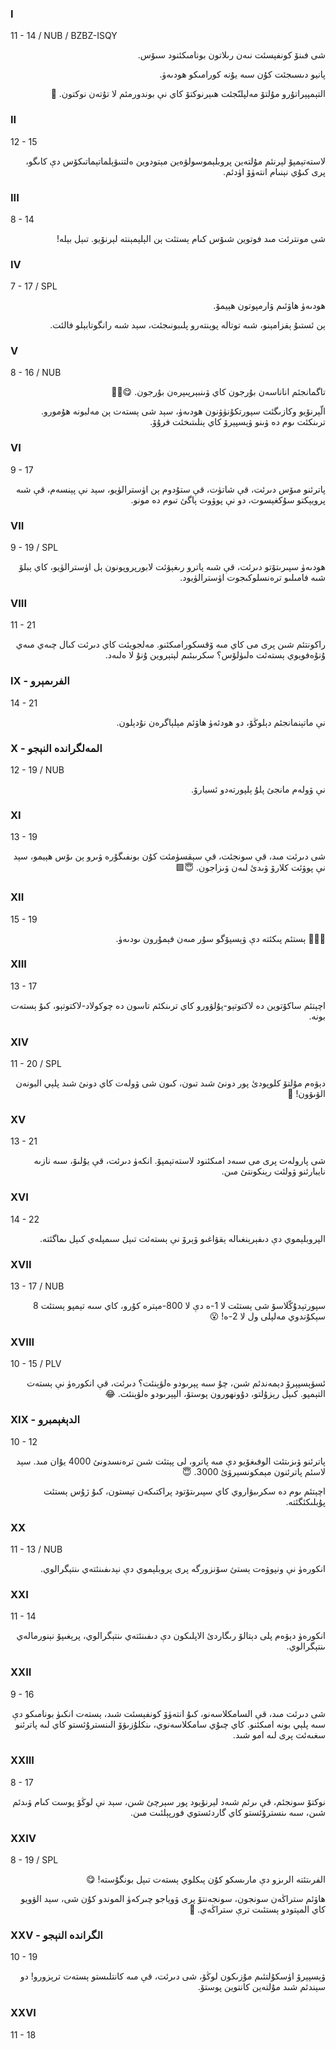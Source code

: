 ### I
11 - 14 / NUB / BZBZ-ISQY
<p dir="rtl">
شى فىنۆ كونفېسئت نىەن رىلاتون بونامىكئنود سىۆس.
</p><p dir="rtl">
پانيو دىسىجئت كۇن سىە يۇنە كورامىكو ھودىەۈ.
</p><p dir="rtl">
التېمپېراتۇرو مۇلتۆ مەلپلىّجئت ھىېرنوكتۆ كاي نې بوندورمئم لا تۇتەن نوكتون. 🥶
</p>

### II
12 - 15
<p dir="rtl">
لاستەتېمپۆ لېرنئم مۇلتەين پروبلېموسولۋەين مېتودوين ەلتنىۋېلماتېماتىكۆس دې كاىگو، پرى كىۇي نېنىام انتەۈۆ اۈدئم.
</p>

### III
8 - 14
<p dir="rtl">
شى مونترئت مىد فوتوين شىۆس كىام ېستئت ېن الېلېمېنتە لېرنۆيو. تىېل بېلە!
</p>

### IV
7 - 17 / SPL
<p dir="rtl">
ھودىەۈ ھاۋئىم ۋارمپوتون ھېيمۆ.
</p><p dir="rtl">
ېن ئستىۇ ېقزامېنو، شىە توتالە پوېنتەرو پلىبونىجئت، سېد شىە رانگوتابېلو فالئت.
</p>

### V
8 - 16 / NUB
<p dir="rtl">
تاگمانجئم اناناسەن بۇرجون كاي ۋىنبېرپىپرەن بۇرجون. 😋🍔🍔
</p><p dir="rtl">
الّېرنۆيو وكازىگئت سپورتكۇنۈۋنون ھودىەۈ، سېد شى ېستەت ېن مەلبونە ھۇمورو. ترىنكئت ىوم دە ۋىنو ۋېسپېرۆ كاي ېنلىتىخئت فرۇۆ.
</p>

### VI
9 - 17
<p dir="rtl">
پاترئنو مىۆس دىرئت، قې شاتۈت، قې ستۇدوم ېن اۈسترالۈيو، سېد نې پېنسەم، قې شىە پرويېكتو سۇكغېسوت، دو نې پوۋوت پاگئ تىوم دە مونو.
</p>

### VII
9 - 19 / SPL
<p dir="rtl">
ھودىەۈ سپىرىتۆتو دىرئت، قې شىە پاترو رىغېۋئت لابورپروپونون ېل اۈسترالۈيو، كاي ېبلۆ شىە فامىلىو ترەنسلوكىجوت اۈسترالۈيود.
</p>

### VIII
11 - 21
<p dir="rtl">
راكونتئم شىن پرى مى كاي مىە ۆقسكورامىكئنو. مەلجويئت كاي دىرئت كىال چىەي مىەي ۇنۇەفويوي ېستەئت ەلىۈلۆس؟ سكرىبئىم لېتېروين ۇنۇ لا ەلىەد.
</p>

### IX - الفرىمېرو
14 - 21
<p dir="rtl">
نې ماتېنمانجئم دېلوڭۆ، دو ھودئەۈ ھاۋئم مېلېاگرەن نۇدېلون.
</p>

### X - المەلگراندە النېجو
12 - 19 / NUB
<p dir="rtl">
نې ۋولەم مانجئ پلۇ ېلپورتەدو ئسيارۆ.
</p>

### XI
13 - 19
<p dir="rtl">
شى دىرئت مىد، قې سونجئت، قې سېقسۈمئت كۇن بونفىگۇرە ۋىرو ېن ىۆس ھېيمو، سېد نې پوۋئت كلارۆ ۋىدئ لىەن ۋىزاجون. 😇🟩
</p>

### XII
15 - 19
<p dir="rtl">
🥲🥹😭 ېستئم پىكئتە دې ۋېسپۆگو سۇر مىەن فېمۇرون ىودىەۈ.
</p>

### XIII
13 - 17
<p dir="rtl">
اچېتئم ساكۆتوين دە لاكتوتېو-پۇلۋورو كاي ترىنكئم تاسون دە چوكولاد-لاكتوتېو، كىۇ ېستەت بونە.
</p>

### XIV
11 - 20 / SPL
<p dir="rtl">
دېۋەم مۇلتۆ كلوپودئ پور دونئ شىد تىون، كىون شى ۋولەت كاي دونئ شىد پلېي البونەن الۋىۋون! 🥹
</p>

### XV
13 - 21
<p dir="rtl">
شى پارولەت پرى مى سىەد امىكئنود لاستەتېمپۆ. انكەۈ دىرئت، قې يۇلىۆ، سىە نازىە نايبارئنو ۋولئت رېنكونتئ مىن.
</p>

### XVI
14 - 22
<p dir="rtl">
الپروبلېموي دې دىفېرېنغىالە ېقۋاغىو ۋېرۆ نې ېستەئت تىېل سىمپلەي كىېل ىماگئتە.
</p>

### XVII
13 - 17 / NUB
<p dir="rtl">
سپورتېدۇكّلاسۆ شى ېستئت لا 1-ە دې لا 800-مېترە كۇرو، كاي سىە تېمپو ېستئت 8 سېكۇندوي مەلپلى ول لا 2-ە! 😮
</p>

### XVIII
10 - 15 / PLV
<p dir="rtl">
ئسۋېسپېرۆ دېمەندئم شىن، چۇ سىە پېرىودو ەلۋېنئت؟ دىرئت، قې انكورەۈ نې ېستەت التېمپو. كىېل رېزۇلتو، دۇونھورون پوستۆ، الپېرىودو ەلۋېنئت. 😂
</p>

### XIX - الدېغېمبرو
10 - 12
<p dir="rtl">
پاترئنو ۋىزىتئت الوفىغۆيو دې مىە پاترو، لى پېتئت شىن ترەنسدونئ 4000 يۇان مىد. سېد لاسئم پاترئنون مېمكونسېرۋئ 3000. 😇
</p>
<p dir="rtl">
اچېتئم ىوم دە سكرىبۋاروي كاي سپىرىتۆتود پراكتىكەن تېستون، كىۇ ژۇس ېستئت پۇبلىكئگئتە.
</p>

### XX
11 - 13 / NUB
<p dir="rtl">
انكورەۈ نې ونپوۋەت ېستئ سۆنزورگە پرى پروبلېموي دې نېدىفىنئتەي ىنتېگرالوي.
</p>

### XXI
11 - 14
<p dir="rtl">
انكورەۈ دېۋەم پلى دېتالۆ رىگاردئ الاپلىكون دې دىفىنئتەي ىنتېگرالوي، پرېغىپۆ نېنورمالەي ىنتېگرالوي.
</p>

### XXII
9 - 16
<p dir="rtl">
شى دىرئت مىد، قې السامكلاسەنو، كىۇ انتەۈۆ كونفېسئت شىد، ېستەت انكىۈ بونامىكو دې سىە پلېي بونە امىكئنو. كاي چىۇي سامكلاسەنوي، ىنكلۇزىۋۆ الىنسترۇئستو كاي لىە پاترئنو سغىەئت پرى لىە امو شىد.
</p>

### XXIII
8 - 17
<p dir="rtl">
نوكتۆ سونجئم، قې ىرئم شىەد لېرنۆيود پور سېرچئ شىن، سېد نې لوڭۆ پوست كىام ۋىدئم شىن، سىە ىنسترۇئستو كاي گاردئستوي فورپېلئىت مىن.
</p>

### XXIV
8 - 19 / SPL
<p dir="rtl">
الفرىتئتە الرىزو دې مارىسكو كۇن پىكلوي ېستەت تىېل بونگۇستە! 😋
</p><p dir="rtl">
ھاۋئم ستراڭەن سونجون، سونجەنتۆ پرى ۋوياجو چىركەۈ الموندو كۇن شى، سېد الۋويو كاي المېتودو ېستئىت ترې ستراڭەي. 🤔
</p>

### XXV - الگراندە النېجو
10 - 19
<p dir="rtl">
ۋېسپېرۆ اۈسكۇلتئىم مۇزىكون لوڭۆ، شى دىرئت، قې مىە كانتلىستو ېستەت ترېزورو! دو سېندئم شىد مۇلتەين كانتوين پوستۆ.
</p>

### XXVI
11 - 18
<p dir="rtl">

</p>